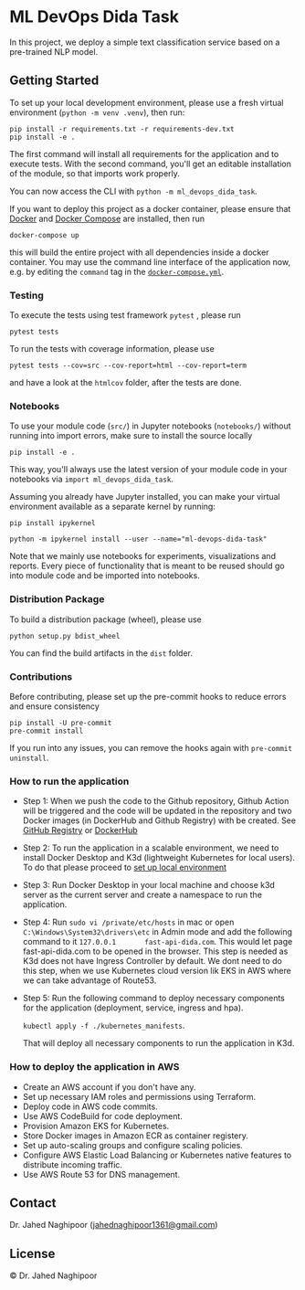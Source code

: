 # ML DevOps Dida Task

In this project, we deploy a simple text classification service based on a pre-trained NLP model.

## Getting Started

To set up your local development environment, please use a fresh virtual environment (`python -m venv .venv`), then run:

    pip install -r requirements.txt -r requirements-dev.txt
    pip install -e .

The first command will install all requirements for the application and to execute tests.
With the second command, you'll get an editable installation of the module, so that imports work properly.

You can now access the CLI with `python -m ml_devops_dida_task`.

If you want to deploy this project as a docker container, please ensure that [Docker](https://docs.docker.com/install/) and [Docker Compose](https://docs.docker.com/compose/install/) are installed, then run

    docker-compose up

this will build the entire project with all dependencies inside a docker container. You may use the command line interface of the application now, e.g. by editing the `command` tag in the [`docker-compose.yml`](./docker-compose.yml).

### Testing

To execute the tests using test framework `pytest` , please run

    pytest tests

To run the tests with coverage information, please use

    pytest tests --cov=src --cov-report=html --cov-report=term

and have a look at the `htmlcov` folder, after the tests are done.

### Notebooks

To use your module code (`src/`) in Jupyter notebooks (`notebooks/`) without running into import errors, make sure to install the source locally

    pip install -e .

This way, you'll always use the latest version of your module code in your notebooks via `import ml_devops_dida_task`.

Assuming you already have Jupyter installed, you can make your virtual environment available as a separate kernel by running:

    pip install ipykernel

    python -m ipykernel install --user --name="ml-devops-dida-task"

Note that we mainly use notebooks for experiments, visualizations and reports. Every piece of functionality that is meant to be reused should go into module code and be imported into notebooks.

### Distribution Package

To build a distribution package (wheel), please use

    python setup.py bdist_wheel

You can find the build artifacts in the `dist` folder.

### Contributions

Before contributing, please set up the pre-commit hooks to reduce errors and ensure consistency

    pip install -U pre-commit
    pre-commit install

If you run into any issues, you can remove the hooks again with `pre-commit uninstall`.

### How to run the application
- Step 1: When we push the code to the Github repository, Github Action will be triggered and the code will be updated in the repository and two Docker images (in DockerHub and Github Registry) with be created. See [GitHub Registry](https://github.com/JahedNaghipoor/ml-devops-dida-task/pkgs/container/ml-devops-dida-task) or [DockerHub](https://hub.docker.com/repository/docker/jahednaghipoor/ml_devops_dida_task/tags?page=1&ordering=last_updated)

- Step 2: To run the application in a scalable environment, we need to install Docker Desktop and K3d (lightweight Kubernetes for local users). To do that please proceed to [set up local environment](kubernetes_manifests/README.asciidoc)

- Step 3: Run Docker Desktop in your local machine and choose k3d server as the current server and create a namespace to run the application.

- Step 4: Run `sudo vi /private/etc/hosts` in mac or open `C:\Windows\System32\drivers\etc` in Admin mode and add the following command to it
  `127.0.0.1       fast-api-dida.com`. This would let page fast-api-dida.com to be opened in the browser. This step is needed as K3d does not have Ingress Controller by default. We dont need to do this step, when we use Kubernetes cloud version lik EKS in AWS where we can take advantage of Route53.

- Step 5: Run the following command to deploy necessary components for the application (deployment, service, ingress and hpa).
  
  `kubectl apply -f ./kubernetes_manifests`.
  
  That will deploy all necessary components to run the application in K3d.

### How to deploy the application in AWS

- Create an AWS account if you don't have any.
- Set up necessary IAM roles and permissions using Terraform.
- Deploy code in AWS code commits.
- Use AWS CodeBuild for code deployment.
- Provision Amazon EKS for Kubernetes.
- Store Docker images in Amazon ECR as container registery.
- Set up auto-scaling groups and configure scaling policies.
- Configure AWS Elastic Load Balancing or Kubernetes native features to distribute incoming traffic.
- Use AWS Route 53 for DNS management.

## Contact

Dr. Jahed Naghipoor (jahednaghipoor1361@gmail.com)

## License

© Dr. Jahed Naghipoor
